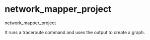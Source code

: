 # network_mapper_project
network_mapper_project

It runs a traceroute command and uses the output to create a graph. 
